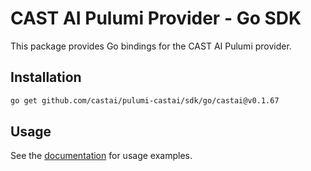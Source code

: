# CAST AI Pulumi Provider - Go SDK

This package provides Go bindings for the CAST AI Pulumi provider.

## Installation

```bash
go get github.com/castai/pulumi-castai/sdk/go/castai@v0.1.67
```

## Usage

See the [documentation](https://www.pulumi.com/registry/packages/castai/) for usage examples.
